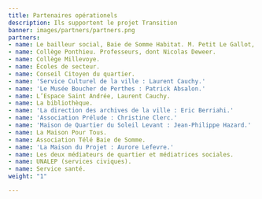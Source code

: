 ```yaml
---
title: Partenaires opérationels
description: Ils supportent le projet Transition
banner: images/partners/partners.png
partners:
- name: Le bailleur social, Baie de Somme Habitat. M. Petit Le Gallot, Mme Ferjani.
- name: Collège Ponthieu. Professeurs, dont Nicolas Deweer.
- name: Collège Millevoye.
- name: Écoles de secteur.
- name: Conseil Citoyen du quartier.
- name: 'Service Culturel de la ville : Laurent Cauchy.'
- name: 'Le Musée Boucher de Perthes : Patrick Absalon.'
- name: L’Espace Saint Andrée, Laurent Cauchy.
- name: La bibliothèque.
- name: 'La direction des archives de la ville : Eric Berriahi.'
- name: 'Association Prélude : Christine Clerc.'
- name: 'Maison de Quartier du Soleil Levant : Jean-Philippe Hazard.'
- name: La Maison Pour Tous.
- name: Association Télé Baie de Somme.
- name: 'La Maison du Projet : Aurore Lefevre.'
- name: Les deux médiateurs de quartier et médiatrices sociales.
- name: UNALEP (services civiques).
- name: Service santé.
weight: "1"

---
```

